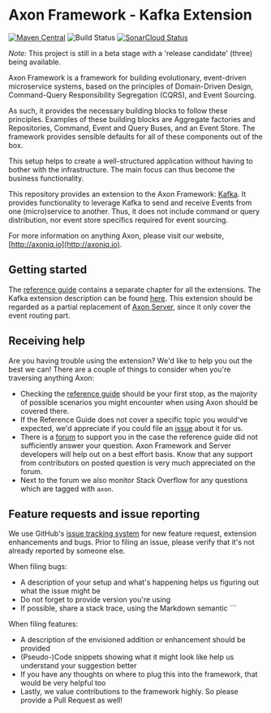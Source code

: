 # Axon Framework - Kafka Extension 
[![Maven Central](https://maven-badges.herokuapp.com/maven-central/org.axonframework.extensions.kafka/axon-kafka/badge.svg)](https://maven-badges.herokuapp.com/maven-central/org.axonframework.extensions.kafka/axon-kafka/)
![Build Status](https://github.com/AxonFramework/extension-kafka/workflows/Kafka%20Extension/badge.svg?branch=master)
[![SonarCloud Status](https://sonarcloud.io/api/project_badges/measure?project=AxonFramework_extension-kafka&metric=alert_status)](https://sonarcloud.io/dashboard?id=AxonFramework_extension-kafka)

_Note:_ This project is still in a beta stage with a 'release candidate' (three) being available.

Axon Framework is a framework for building evolutionary, event-driven microservice systems,
based on the principles of Domain-Driven Design, Command-Query Responsibility Segregation (CQRS), and Event Sourcing.

As such, it provides the necessary building blocks to follow these principles.
Examples of these building blocks are Aggregate factories and Repositories, Command, Event and Query Buses, and an Event Store.
The framework provides sensible defaults for all of these components out of the box.

This setup helps to create a well-structured application without having to bother with the infrastructure.
The main focus can thus become the business functionality.

This repository provides an extension to the Axon Framework: [Kafka](https://kafka.apache.org/).
It provides functionality to leverage Kafka to send and receive Events from one (micro)service to another.
Thus, it does not include command or query distribution, nor event store specifics required for event sourcing.
  
For more information on anything Axon, please visit our website, [http://axoniq.io](http://axoniq.io).

## Getting started

The [reference guide](https://docs.axoniq.io) contains a separate chapter for all the extensions.
The Kafka extension description can be found [here](https://docs.axoniq.io/reference-guide/extensions/kafka).
This extension should be regarded as a partial replacement of [Axon Server](https://axoniq.io/product-overview/axon-server),
 since it only cover the event routing part.

## Receiving help

Are you having trouble using the extension? 
We'd like to help you out the best we can!
There are a couple of things to consider when you're traversing anything Axon:

* Checking the [reference guide](https://docs.axoniq.io/reference-guide/extensions/kafka) should be your first stop,
 as the majority of possible scenarios you might encounter when using Axon should be covered there.
* If the Reference Guide does not cover a specific topic you would've expected,
 we'd appreciate if you could file an [issue](https://github.com/AxonIQ/reference-guide/issues) about it for us. 
* There is a [forum](https://discuss.axoniq.io/) to support you in the case the reference guide did not sufficiently answer your question.
Axon Framework and Server developers will help out on a best effort basis.
Know that any support from contributors on posted question is very much appreciated on the forum.
* Next to the forum we also monitor Stack Overflow for any questions which are tagged with `axon`.

## Feature requests and issue reporting

We use GitHub's [issue tracking system](https://github.com/AxonFramework/extension-kafka/issues) for new feature 
request, extension enhancements and bugs. 
Prior to filing an issue, please verify that it's not already reported by someone else.

When filing bugs:
* A description of your setup and what's happening helps us figuring out what the issue might be
* Do not forget to provide version you're using
* If possible, share a stack trace, using the Markdown semantic ```

When filing features:
* A description of the envisioned addition or enhancement should be provided
* (Pseudo-)Code snippets showing what it might look like help us understand your suggestion better 
* If you have any thoughts on where to plug this into the framework, that would be very helpful too
* Lastly, we value contributions to the framework highly. So please provide a Pull Request as well!
 
